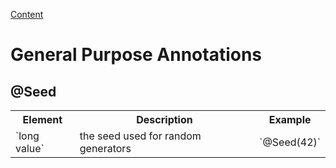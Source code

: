 [Content](./CONTENT.md)

# General Purpose Annotations

## @Seed

<table>
<tr><th> Element </th><th> Description</th><th>Example</th></tr>
<tr><td> `long value` </td><td>  the seed used for random generators</td><td>`@Seed(42)`</td></tr>


